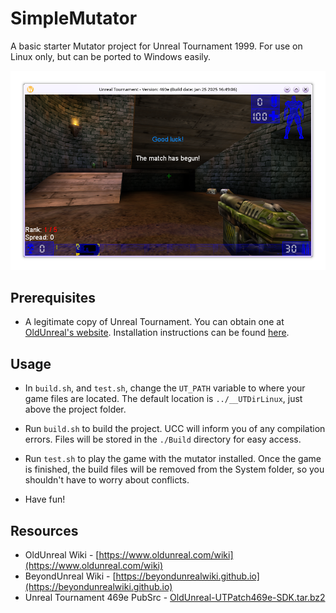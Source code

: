 # SimpleMutator
A basic starter Mutator project for Unreal Tournament 1999. For 
use on Linux only, but can be ported to Windows easily.

![Showcase of the example mutator](./Screenshot.png)

## Prerequisites
* A legitimate copy of Unreal Tournament. You can obtain
one at [OldUnreal's website](https://www.oldunreal.com/downloads/unrealtournament/).
Installation instructions can be found [here](https://github.com/OldUnreal/UnrealTournamentPatches#installation).

## Usage
- In `build.sh`, and `test.sh`, change the `UT_PATH` variable to where 
your game files are located. The default location is `../__UTDirLinux`, just 
above the project folder.

- Run `build.sh` to build the project. UCC will inform you of any
compilation errors. Files will be stored in the `./Build` directory
for easy access.

- Run `test.sh` to play the game with the mutator installed. Once
the game is finished, the build files will be removed from the 
System folder, so you shouldn't have to worry about conflicts.

- Have fun!

## Resources
* OldUnreal Wiki - [https://www.oldunreal.com/wiki](https://www.oldunreal.com/wiki)
* BeyondUnreal Wiki - [https://beyondunrealwiki.github.io](https://beyondunrealwiki.github.io)
* Unreal Tournament 469e PubSrc - [OldUnreal-UTPatch469e-SDK.tar.bz2](https://github.com/OldUnreal/UnrealTournamentPatches/releases/download/v469e-rc7/OldUnreal-UTPatch469e-SDK.tar.bz2)
